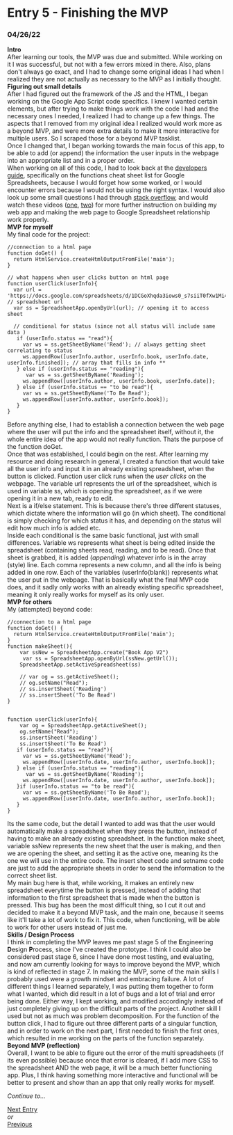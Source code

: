 # Entry 5 - Finishing the MVP
### 04/26/22

**Intro** <br>
After learning our tools, the MVP was due and submitted. While working on it I was successful, but not with a few errors mixed in there. Also, plans don't always go exact, and I had to change some original ideas I had when I realized they are not actually as necessary to the MVP as I initially thought.<br>
**Figuring out small details** <br>
After I had figured out the framework of the JS and the HTML, I began working on the Google App Script code specifics. I knew I wanted certain elements, but after trying to make things work with the code I had and the necessary ones I needed, I realized I had to change up a few things. The aspects that I removed from my original idea I realized would work more as a beyond MVP, and were more extra details to make it more interactive for multiple users. So I scraped those for a beyond MVP tasklist. <br>
Once I changed that, I began working towards the main focus of this app, to be able to add (or append) the information the user inputs in the webpage into an appropriate list and in a proper order.<br>
When working on all of this code, I had to look back at the [developers guide](https://developers.google.com/apps-script/reference/spreadsheet/sheet?hl=en), specifically on the functions cheat sheet list for Google Spreadsheets, because I would forget how some worked, or I would encounter errors because I would not be using the right syntax. I would also look up some small questions I had through [stack overflow](https://stackoverflow.com), and would watch these videos ([one](https://www.youtube.com/watch?v=fLglB-3P3BA), [two](https://www.youtube.com/watch?v=Nd3DV_heK2Q)) for more further instruction on building my web app and making the web page to Google Spreadsheet relationship work properly.<br>
**MVP for myself** <br>
My final code for the project: 
``` JS
//connection to a html page
function doGet() {
  return HtmlService.createHtmlOutputFromFile('main');
}

// what happens when user clicks button on html page 
function userClick(userInfo){
  var url = 'https://docs.google.com/spreadsheets/d/1DCGoXhqda3iows0_s7siiT0fXw1Mi4QYggkNAXs9SoU/edit#gid=0' // spreadsheet url
  var ss = SpreadsheetApp.openByUrl(url); // opening it to access sheet 
  
  // conditional for status (since not all status will include same data )
   if (userInfo.status == "read"){
     var ws = ss.getSheetByName('Read'); // always getting sheet correlating to status
     ws.appendRow([userInfo.author, userInfo.book, userInfo.date, userInfo.finished]); // array that fills in info **
   } else if (userInfo.status == "reading"){
      var ws = ss.getSheetByName('Reading');
     ws.appendRow([userInfo.author, userInfo.book, userInfo.date]);
   } else if (userInfo.status == "to be read"){
     var ws = ss.getSheetByName('To Be Read');
     ws.appendRow([userInfo.author, userInfo.book]);
   }
}
```
Before anything else, I had to establish a connection between the web page where the user will put the info and the spreadsheet itself, without it, the whole entire idea of the app would not really function. Thats the purpose of the function doGet.<br>
Once that was established, I could begin on the rest. After learning my resource and doing research in general, I created a function that would take all the user info and input it in an already existing spreadsheet, when the button is clicked. Function user click runs when the *user clicks* on the webpage. The variable url represents the url of the spreadsheet, which is used in variable ss, which is opening the spreadsheet, as if we were opening it in a new tab, ready to edit. <br>
Next is a if/else statement. This is because there's three different statuses, which dictate where the information will go (in which sheet). The conditional is simply checking for which status it has, and depending on the status will edit how much info is added etc. <br>
Inside each conditional is the same basic functional, just with small differences. Variable ws represents what sheet is being edited inside the spreadsheet (containing sheets read, reading, and to be read). Once that sheet is grabbed, it is added (*appending*) whatever info is in the array (style) line. Each comma represents a new column, and all the info is being added in one row. Each of the variables (userInfo(blank)) represents what the user put in the webpage. That is basically what the final MVP code does, and it sadly only works with an already existing specific spreadsheet, meaning it only really works for myself as its only user.<br>
**MVP for others** <br>
My (attempted) beyond code:
``` JS
//connection to a html page
function doGet() {
  return HtmlService.createHtmlOutputFromFile('main');
}
function makeSheet(){
    var ssNew = SpreadsheetApp.create("Book App V2")
     var ss = SpreadsheetApp.openByUrl(ssNew.getUrl());
    SpreadsheetApp.setActiveSpreadsheet(ss)
   
    // var og = ss.getActiveSheet();
    // og.setName("Read");
    // ss.insertSheet('Reading')
    // ss.insertSheet('To Be Read')
}


function userClick(userInfo){
    var og = SpreadsheetApp.getActiveSheet();
    og.setName("Read");
    ss.insertSheet('Reading')
    ss.insertSheet('To Be Read')
   if (userInfo.status == "read"){
     var ws = ss.getSheetByName('Read');
     ws.appendRow([userInfo.date, userInfo.author, userInfo.book]);
   } else if (userInfo.status == "reading"){
      var ws = ss.getSheetByName('Reading');
     ws.appendRow([userInfo.date, userInfo.author, userInfo.book]);
   }if (userInfo.status == "to be read"){
     var ws = ss.getSheetByName('To Be Read');
     ws.appendRow([userInfo.date, userInfo.author, userInfo.book]);
   }
}
```
Its the same code, but the detail I wanted to add was that the user would automatically make a spreadsheet when they press the button, instead of having to make an already existing spreadsheet. In the function make sheet, variable ssNew represents the new sheet that the user is making, and then we are opening the sheet, and setting it as the active one, meaning its the one we will use in the entire code. The insert sheet code and setname code are just to add the appropriate sheets in order to send the information to the correct sheet list. <br>
My main bug here is that, while working, it makes an entirely new spreadsheet everytime the button is pressed, instead of adding that information to the first spreadsheet that is made when the button is pressed. This bug has been the most difficult thing, so I cut it out and decided to make it a beyond MVP task, and the main one, because it seems like it'll take a lot of work to fix it. This code, when functioning, will be able to work for other users instead of just me.<br>
**Skills / Design Process** <br>
I think in completing the MVP leaves me past stage 5 of the **E**ngineering **D**esign **P**rocess, since I've created the prototype. I think I could also be considered past stage 6, since I have done most testing, and evaluating, and now am currently looking for ways to improve beyond the MVP, which is kind of reflected in stage 7. In making the MVP, some of the main skills I probably used were a growth mindset and embracing failure. A lot of different things I learned separately, I was putting them together to form what I wanted, which did result in a lot of bugs and a lot of trial and error being done. Either way, I kept working, and modified accordingly instead of just completely giving up on the difficult parts of the project. Another skill I used but not as much was problem decomposition. For the function of the button click, I had to figure out three different parts of a singular function, and in order to work on the next part, I first needed to finish the first ones, which resulted in me working on the parts of the function separately. <br>
**Beyond MVP (reflection)** <br>
Overall, I want to be able to figure out the error of the multi spreadsheets (if its even possible) because once that error is cleared, if I add more CSS to the spreadsheet AND the web page, it will be a much better functioning app. Plus, I think having something more interactive and functional will be better to present and show than an app that only really works for myself. <br>

*Continue to...* 

[Next Entry](entry06.md) <br>
*or* <br>
[Previous](entry04.md)
